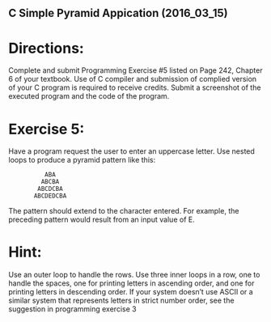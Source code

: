 ## C Simple Pyramid Appication (2016_03_15)
# Directions:

Complete and submit Programming Exercise #5 listed on Page 242, Chapter 6 of your textbook.  Use of C compiler and submission of complied version of your C program is required to receive credits. Submit a screenshot of the executed program and the code of the program.

# Exercise 5:
Have a program request the user to enter an uppercase letter. Use nested loops to produce a pyramid pattern like this:

```        A
          ABA 
         ABCBA 
        ABCDCBA
       ABCDEDCBA 
```

The pattern should extend to the character entered. For example, the preceding pattern would result from an input value of E. 
# Hint: 
Use an outer loop to handle the rows. Use three inner loops in a row, one to handle the spaces, one for printing letters in ascending order, and one for printing letters in descending order. If your system doesn’t use ASCII or a similar system that represents letters in strict number order, see the suggestion in programming exercise 3
